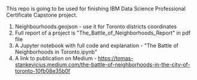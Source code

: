This repo is going to be used for finishing IBM Data Science Professional Certificate Capstone project.

1. Neighbourhoods.geojson - use it for Toronto districts coordinates
2. Full report of a project is "The_Battle_of_Neighborhoods_Report" in pdf file
3. A Jupyter notebook with full code and explanation  - "The Battle of Neighborhoods in Toronto.ipynb"
4. A link to publication on Medium - https://tomas-stankevicius.medium.com/the-battle-of-neighborhoods-in-the-city-of-toronto-10fb08e35b0f 
